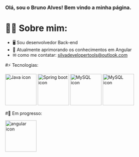 ### Olá, sou o Bruno Alves! Bem vindo a minha página.

<h1>🧑‍💻 Sobre mim: </h1>

- 🖥 Sou desenvolvedor Back-end
- 🌱 Atualmente aprimorando os conhecimentos em Angular
- ✉ como me contatar: silvadevelopertools@outlook.com

#⚡ Tecnologias: 

  <div>
    <img src="https://www.logo.wine/a/logo/Java_(programming_language)/Java_(programming_language)-Logo.wine.svg" width="100"  height="100" alt="Java icon">  
    <img src="https://www.logo.wine/a/logo/Spring_Framework/Spring_Framework-Logo.wine.svg" width="100"  alt="Spring boot icon">  
    <img src="https://vetores.org/d/mysql.svg" width="100"  height="100" alt="MySQL icon">  
    <img src="https://www.logo.wine/a/logo/PostgreSQL/PostgreSQL-Logo.wine.svg" width="100"  height="100" alt="MySQL icon">  
  </div>


 #🧠  Em progresso: 

 <div>
    <img src="https://upload.wikimedia.org/wikipedia/commons/c/cf/Angular_full_color_logo.svg" width="100"  height="100" alt="angular icon"> 
 </div>





